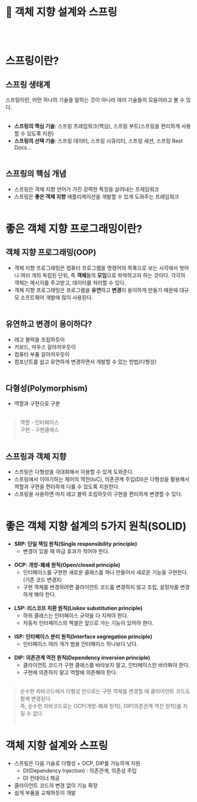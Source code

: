# 📖 객체 지향 설계와 스프링
<br/><br/>
# 스프링이란?
## 스프링 생태계
스프링이란, 어떤 하나의 기술을 말하는 것이 아니라 여러 기술들의 모음이라고 볼 수 있다.<br/><br/>
- **스프링의 핵심 기술**: 스프링 프레임워크(핵심), 스프링 부트(스프링을 편리하게 사용할 수 있도록 지원)<br/>
- **스프링의 선택 기술**: 스프링 데이터, 스프링 시큐리티, 스프링 세션, 스프링 Rest Docs...<br/><br/>
## 스프링의 핵심 개념
- 스프링은 객체 지향 언어가 가진 강력한 특징을 살려내는 프레임워크
- 스프링은 **좋은 객체 지향** 애플리케이션을 개발할 수 있게 도와주는 프레임워크<br/><br/>
# 좋은 객체 지향 프로그래밍이란?
## 객체 지향 프로그래밍(OOP)
- 객체 지향 프로그래밍은 컴퓨터 프로그램을 명령어의 목록으로 보는 시각에서 벗어나 여러 개의 독립된 단위, 즉 **객체**들의 **모임**으로 파악하고자 하는 것이다. 각각의 객체는 메시지를 주고받고, 데이터를 처리할 수 있다. 
- 객체 지향 프로그래밍은 프로그램을 **유연**하고 **변경**이 용이하게 만들기 때문에 대규모 소프트웨어 개발에 많이 사용된다.<br/><br/>
## 유연하고 변경이 용이하다?
- 레고 블럭을 조립하듯이
- 키보드, 마우스 갈아끼우듯이
- 컴퓨터 부품 갈아끼우듯이
- 컴포넌트를 쉽고 유연하게 변경하면서 개발할 수 있는 방법(다형성)<br/><br/>
## 다형성(Polymorphism)
- 역할과 구현으로 구분<br/><br/>
> 역할 - 인터페이스<br/> 구현 - 구현클래스<br/><br/>
## 스프링과 객체 지향
- 스프링은 다형성을 극대화해서 이용할 수 있게 도와준다.
- 스프링에서 이야기하는 제어의 역전(IoC), 의존관계 주입(DI)은 다형성을 활용해서 역할과 구현을 편리하게 다룰 수 있도록 지원한다.
- 스프링을 사용하면 마치 레고 블럭 조립하듯이 구현을 편리하게 변경할 수 있다.<br/><br/>
# 좋은 객체 지향 설계의 5가지 원칙(SOLID)
- **SRP: 단일 책임 원칙(Single responsibility principle)**
  - 변경이 있을 때 파급 효과가 적어야 한다.<br/><br/>
- **OCP: 개방-폐쇄 원칙(Open/closed principle)**
  - 인터페이스를 구현한 새로운 클래스를 하나 만들어서 새로운 기능을 구현한다.(기존 코드 변경X)
  - 구현 객체를 변경하려면 클라이언트 코드를 변경하지 않고 조립, 설정자를 변경하게 해야 한다.<br/><br/>
- **LSP: 리스코프 치환 원칙(Liskov substitution principle)**
  - 하위 클래스는 인터페이스 규약을 다 지켜야 한다.
  - 자동차 인터페이스의 엑셀은 앞으로 가는 기능이 있어야 한다.<br/><br/>
- **ISP: 인터페이스 분리 원칙(Interface segregation principle)**
  - 인터페이스 여러 개가 범용 인터페이스 하나보다 낫다.<br/><br/>
- **DIP: 의존관계 역전 원칙(Dependency inversion principle)**
  - 클라이언트 코드가 구현 클래스를 바라보지 말고, 인터페이스만 바라봐야 한다.
  - 구현에 의존하지 말고 역할에 의존해야 한다.<br/><br/>
>순수한 자바코드에서 다형성 만으로는 구현 객체를 변경할 때 클라이언트 코드도 함께 변경된다.<br/>즉, 순수한 자바코드로는 OCP(개방-폐쇄 원칙), DIP(의존관계 역전 원칙)를 지킬 수 없다.<br/><br/>
# 객체 지향 설계와 스프링
- 스프링은 다음 기술로 다형성 + OCP, DIP를 가능하게 지원
  - DI(Dependency Injection) : 의존관계, 의존성 주입
  - DI 컨테이너 제공
- 클라이언트 코드의 변경 없이 기능 확장
- 쉽게 부품을 교체하듯이 개발